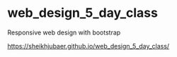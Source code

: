 # web_design_5_day_class
Responsive web design with bootstrap

https://sheikhjubaer.github.io/web_design_5_day_class/
